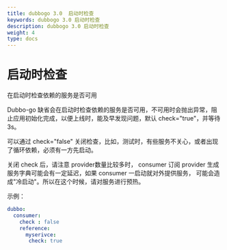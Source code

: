 ```yaml
---
title: dubbogo 3.0  启动时检查
keywords: dubbogo 3.0 启动时检查
description: dubbogo 3.0 启动时检查
weight: 4
type: docs
---
```


# 启动时检查

在启动时检查依赖的服务是否可用

Dubbo-go 缺省会在启动时检查依赖的服务是否可用，不可用时会抛出异常，阻止应用初始化完成，以便上线时，能及早发现问题，默认 check="true"，并等待3s。

可以通过 check="false" 关闭检查，比如，测试时，有些服务不关心，或者出现了循环依赖，必须有一方先启动。

关闭 check 后，请注意 provider数量比较多时， consumer 订阅 provider 生成服务字典可能会有一定延迟，如果 consumer 一启动就对外提供服务，
可能会造成"冷启动"。所以在这个时候，请对服务进行预热。

示例：

```yaml
dubbo:
  consumer:
    check : false
    reference: 
      myserivce:
       check: true 
```


